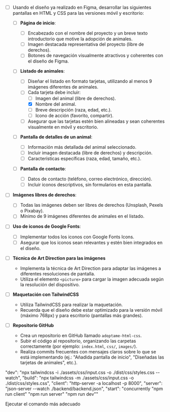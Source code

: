- [ ] Usando el diseño ya realizado en Figma, desarrollar las siguientes pantallas en HTML y CSS para las versiones móvil y escritorio:

    - [ ] **Página de inicio**:

        - [ ] Encabezado con el nombre del proyecto y un breve texto introductorio que motive la adopción de animales.
        - [ ] Imagen destacada representativa del proyecto (libre de derechos).
        - [ ] Botones de navegación visualmente atractivos y coherentes con el diseño de Figma.

    - [ ] **Listado de animales**:

        - [ ] Diseñar el listado en formato tarjetas, utilizando al menos 9 imágenes diferentes de animales.
        - [ ] Cada tarjeta debe incluir:
            - [ ] Imagen del animal (libre de derechos).
            - [x] Nombre del animal.
            - [ ] Breve descripción (raza, edad, etc.).
            - [ ] Icono de acción (favorito, compartir).
        - [ ] Asegurar que las tarjetas estén bien alineadas y sean coherentes visualmente en móvil y escritorio.

    - [ ] **Pantalla de detalles de un animal**:

        - [ ] Información más detallada del animal seleccionado.
        - [ ] Incluir imagen destacada (libre de derechos) y descripción.
        - [ ] Características específicas (raza, edad, tamaño, etc.).

    - [ ] **Pantalla de contacto**:
        - [ ] Datos de contacto (teléfono, correo electrónico, dirección).
        - [ ] Incluir iconos descriptivos, sin formularios en esta pantalla.

- [ ] **Imágenes libres de derechos**:

    - [ ] Todas las imágenes deben ser libres de derechos (Unsplash, Pexels o Pixabay).
    - [ ] Mínimo de 9 imágenes diferentes de animales en el listado.

- [ ] **Uso de iconos de Google Fonts**:

    - [ ] Implementar todos los iconos con Google Fonts Icons.
    - [ ] Asegurar que los iconos sean relevantes y estén bien integrados en el diseño.

- [ ] **Técnica de Art Direction para las imágenes**

    - Implementa la técnica de Art Direction para adaptar las imágenes a diferentes resoluciones de pantalla.
    - Utiliza el elemento `<picture>` para cargar la imagen adecuada según la resolución del dispositivo.

- [ ] **Maquetación con TailwindCSS**

    - Utiliza TailwindCSS para realizar la maquetación.
    - Recuerda que el diseño debe estar optimizado para la versión móvil (máximo 768px) y para escritorio (pantallas más grandes).

- [ ] **Repositorio GitHub**
    - Crea un repositorio en GitHub llamado `adoptame-html-css`.
    - Subir el código al repositorio, organizando las carpetas correctamente (por ejemplo: `index.html`, `css/`, `images/`).
    - Realiza commits frecuentes con mensajes claros sobre lo que se está implementando (ej.: "Añadida pantalla de inicio", "Diseñadas las tarjetas de animales", etc.).

"dev": "npx tailwindcss -i ./assets/css/input.css -o ./dist/css/styles.css --watch",
"build": "npx tailwindcss -m ./assets/css/input.css -o ./dist/css/styles.css",
"client": "http-server -a localhost -p 8000",
"server": "json-server --watch ./backend/backend.json",
"start": "concurrently \"npm run client\" \"npm run server\" \"npm run dev\""

Ejecutar el comando más adecuado
